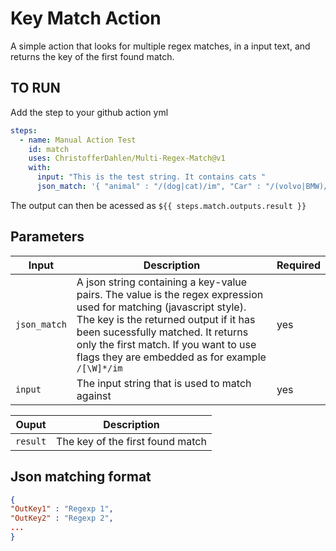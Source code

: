 # Key Match Action

A simple action that looks for multiple regex matches, in a input text, and returns the key of the first found match. 

## TO RUN

Add the step to your github action yml

```yaml
steps:
  - name: Manual Action Test
    id: match
    uses: ChristofferDahlen/Multi-Regex-Match@v1
    with:
      input: "This is the test string. It contains cats "
      json_match: '{ "animal" : "/(dog|cat)/im", "Car" : "/(volvo|BMW)/im"}' # Imbedded json 
```

The output can then be acessed as ``${{ steps.match.outputs.result }}``


## Parameters

| Input | Description | Required | 
| --- | --- | ---  |
| `json_match` | A json string containing a key-value pairs. The value is the regex expression used for matching (javascript style). The key is the returned output if it has been sucessfully matched. It returns only the first match. If you want to use flags they are embedded as for example `/[\W]*/im` |   yes    |
| `input` | The input string that is used to match against|   yes    |

| Ouput |  Description |
| --- | --- |
| `result` | The key of the first found match |


## Json matching format

```json
{ 
"OutKey1" : "Regexp 1",
"OutKey2" : "Regexp 2", 
...
}
```
